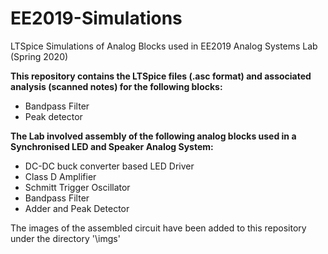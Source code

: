 # EE2019-Simulations
LTSpice Simulations of Analog Blocks used in EE2019 Analog Systems Lab (Spring 2020)

**This repository contains the LTSpice files (.asc format) and associated analysis (scanned notes) for the following blocks:**
- Bandpass Filter
- Peak detector

**The Lab involved assembly of the following analog blocks used in a Synchronised LED and Speaker Analog System:**
- DC-DC buck converter based LED Driver
- Class D Amplifier
- Schmitt Trigger Oscillator
- Bandpass Filter 
- Adder and Peak Detector

The images of the assembled circuit have been added to this repository under the directory '\imgs'
